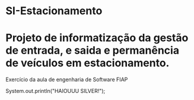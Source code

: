 # SI-Estacionamento
# Projeto de informatização da gestão de entrada, e saida e permanência de veículos em estacionamento.
Exercício da aula de engenharia de Software FIAP

System.out.println("HAIOUUU SILVER!");

